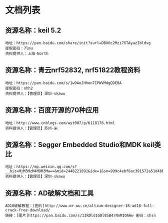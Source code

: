 # 文档列表

## 资源名称：keil 5.2   
	地址：https://pan.baidu.com/share/init?surl=DBX6c2Mzi7XTAyazIbldvg    
	提取密码：7lmu   
	资料提供人：上海-North   


## 资源名称：青云nrf52832, nrf51822教程资料
	地址：https://pan.baidu.com/s/1w9AoJHhon7IPWVMdgQDE8A   
	提取密码：nhh2   
	资料提供人：【管理员】深圳-skawu   
  
## 资源名称：百度开源的70种应用    
	地址：http://www.cnblogs.com/wyt007/p/6118176.html    
	资料提供人：【管理员】苏州-米   

## 资源名称：Segger Embedded Studio和MDK keil类比   
	地址：https://mp.weixin.qq.com/s?__biz=MjM5MzM4MDM3Mw==&mid=2448221891&idx=1&sn=999c4ebf8ac391572a51d4bb569d9339&chksm=b28fa7b985f82eaf4e9b7955b3582df7cf83ef92efbe2e7d4bab9230e6ccc7effb67d5124238&mpshare=1&scene=23&srcid=0511sThQM8XFQiR5p3gjbrhy#rd   
	资料提供人：【管理员】深圳-skawu   

## 资源名称：AD破解文档和工具
	AD18破解教程：[图片]http://www.mr-wu.cn/altium-designer-18-ad18-full-crack-free-download/
	链接：[图片]https://pan.baidu.com/s/1IRDld1GDl8SB4rNnMI0AHw 密码：shsn
